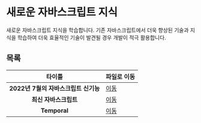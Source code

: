 # 새로운 자바스크립트 지식
새로운 자바스크립트 지식을 학습합니다. 기존 자바스크립트에서 더욱 향상된 기술과 지식을 학습하여 더욱 효율적인 기술이 발견될 경우 개발이 적극 활용합니다.   

## 목록
|타이틀|파일로 이동|
|:---:|---|
|**2022년 7월의 자바스크립트 신기능**|[이동](https://github.com/Hschan2/LearnJavascript/blob/main/aboutJavaScript/newJavaScript/%EC%8B%A0%EA%B8%B0%EB%8A%A5%202022%207%EC%9B%94.md)|
|**최신 자바스크립트**|[이동](https://github.com/Hschan2/LearnJavascript/blob/main/aboutJavaScript/newJavaScript/Latest%20Javascript.js)|
|**Temporal**|[이동](https://github.com/Hschan2/LearnJavascript/blob/main/aboutJavaScript/newJavaScript/Temporal.js)|
